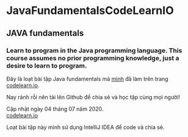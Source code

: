 # JavaFundamentalsCodeLearnIO
## JAVA fundamentals
### Learn to program in the Java programming language. This course assumes no prior programming knowledge, just a desire to learn to program.

Đây là loạt bài tập Java fundamentals mà [mình](http://vegetaz.github.io/) đã làm trên trang [codelearn.io](https://codelearn.io/certification/y2e3nwq5).

Nay rảnh rỗi nên tải lên Github để chia sẻ và học tập cùng mọi người!

Cập nhật ngày 04 tháng 07 năm 2020.  
[codelearn.io](https://codelearn.io/certification/y2e3nwq5)

Loạt bài tập này mình sử dụng IntelliJ IDEA để code và chia sẻ.